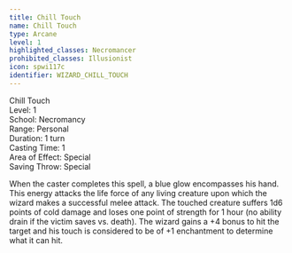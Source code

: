 ```yaml
---
title: Chill Touch
name: Chill Touch
type: Arcane
level: 1
highlighted_classes: Necromancer
prohibited_classes: Illusionist
icon: spwi117c
identifier: WIZARD_CHILL_TOUCH
---
```

Chill Touch  
Level: 1  
School: Necromancy  
Range: Personal  
Duration: 1 turn  
Casting Time: 1  
Area of Effect: Special  
Saving Throw: Special  
  
When the caster completes this spell, a blue glow encompasses his hand. This energy attacks the life force of any living creature upon which the wizard makes a successful melee attack. The touched creature suffers 1d6 points of cold damage and loses one point of strength for 1 hour (no ability drain if the victim saves vs. death). The wizard gains a +4 bonus to hit the target and his touch is considered to be of +1 enchantment to determine what it can hit.  
